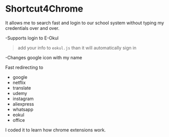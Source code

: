 # Shortcut4Chrome

It allows me to search fast and login to our school system without typing my credentials over and over.

-Supports login to E-Okul

> add your info to `eokul.js` than it will automatically sign in

-Changes google icon with my name

Fast redirecting to 
* google
* netflix
* translate
* udemy
* instagram
* aliexpress
* whatsapp
* eokul
* office
   
   
I coded it to learn how chrome extensions work.

